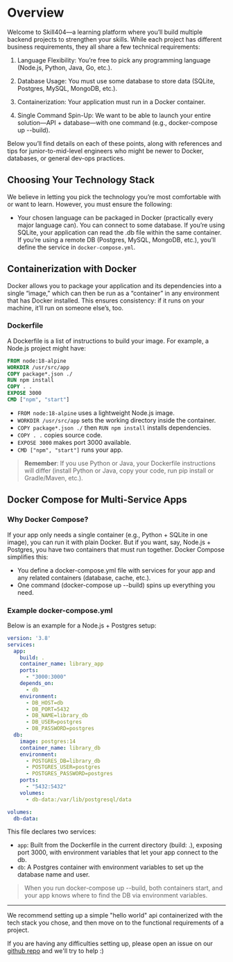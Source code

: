 # Overview

Welcome to Skill404—a learning platform where you’ll build multiple backend projects to strengthen your skills. While each project has different business requirements, they all share a few technical requirements:

1. Language Flexibility: You’re free to pick any programming language (Node.js, Python, Java, Go, etc.).

2. Database Usage:
You must use some database to store data (SQLite, Postgres, MySQL, MongoDB, etc.).

3. Containerization: Your application must run in a Docker container.

4. Single Command Spin-Up: We want to be able to launch your entire solution—API + database—with one command (e.g., docker-compose up --build).


Below you’ll find details on each of these points, along with references and tips for junior-to-mid-level engineers who might be newer to Docker, databases, or general dev-ops practices.

## Choosing Your Technology Stack

We believe in letting you pick the technology you’re most comfortable with or want to learn. However, you must ensure the following:

* Your chosen language can be packaged in Docker (practically every major language can).
You can connect to some database. If you’re using SQLite, your application can read the .db file within the same container. If you’re using a remote DB (Postgres, MySQL, MongoDB, etc.), you’ll define the service in `docker-compose.yml`.

## Containerization with Docker

Docker allows you to package your application and its dependencies into a single “image,” which can then be run as a “container” in any environment that has Docker installed. This ensures consistency: if it runs on your machine, it’ll run on someone else’s, too.

### Dockerfile
A Dockerfile is a list of instructions to build your image. For example, a Node.js project might have:

```Dockerfile
FROM node:18-alpine
WORKDIR /usr/src/app
COPY package*.json ./
RUN npm install
COPY . .
EXPOSE 3000
CMD ["npm", "start"]
```

* `FROM node:18-alpine` uses a lightweight Node.js image.
* `WORKDIR /usr/src/app` sets the working directory inside the container.
* `COPY package*.json ./` then `RUN npm install` installs dependencies.
* `COPY . .` copies source code.
* `EXPOSE 3000` makes port 3000 available.
* `CMD ["npm", "start"]` runs your app.

> **Remember**: If you use Python or Java, your Dockerfile instructions will differ (install Python or Java, copy your code, run pip install or Gradle/Maven, etc.).

## Docker Compose for Multi-Service Apps

### Why Docker Compose?

If your app only needs a single container (e.g., Python + SQLite in one image), you can run it with plain Docker. But if you want, say, Node.js + Postgres, you have two containers that must run together. Docker Compose simplifies this:

* You define a docker-compose.yml file with services for your app and any related containers (database, cache, etc.).
* One command (docker-compose up --build) spins up everything you need.

### Example docker-compose.yml
Below is an example for a Node.js + Postgres setup:

```yaml
version: '3.8'
services:
  app:
    build: .
    container_name: library_app
    ports:
      - "3000:3000"
    depends_on:
      - db
    environment:
      - DB_HOST=db
      - DB_PORT=5432
      - DB_NAME=library_db
      - DB_USER=postgres
      - DB_PASSWORD=postgres
  db:
    image: postgres:14
    container_name: library_db
    environment:
      - POSTGRES_DB=library_db
      - POSTGRES_USER=postgres
      - POSTGRES_PASSWORD=postgres
    ports:
      - "5432:5432"
    volumes:
      - db-data:/var/lib/postgresql/data

volumes:
  db-data:
```

This file declares two services:

* `app`: Built from the Dockerfile in the current directory (build: .), exposing port 3000, with environment variables that let your app connect to the db.
* `db`: A Postgres container with environment variables to set up the database name and user.

> When you run docker-compose up --build, both containers start, and your app knows where to find the DB via environment variables.

---

We recommend setting up a simple "hello world" api containerized with the tech stack you chose, and then move on to the functional requirements of a project.

If you are having any difficulties setting up, please open an issue on our [github repo](https://github.com/404skill/projects) and we'll try to help :)